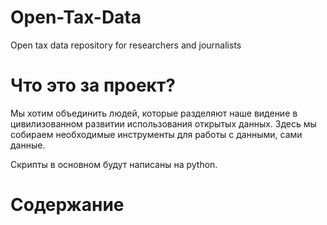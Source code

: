 # Open-Tax-Data
Open tax data repository for researchers and journalists 

# Что это за проект?

Мы хотим объединить людей, которые разделяют наше видение в цивилизованном развитии использования открытых данных. Здесь мы собираем необходимые инструменты для работы с данными, сами данные.

Скрипты в основном будут написаны на python.

# Содержание

